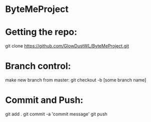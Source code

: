# ByteMeProject
# Getting the repo:
git clone https://github.com/GlowDustWL/ByteMeProject.git

# Branch control:
make new branch from master:
git checkout -b [some branch name]

# Commit and Push:
git add .
git commit -a 'commit message'
git push
